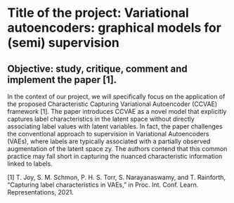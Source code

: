 # Title of the project: Variational autoencoders: graphical models for (semi) supervision
## Objective: study, critique, comment and implement the paper [1].

In the context of our project, we will specifically focus on the application of the proposed Characteristic
Capturing Variational Autoencoder (CCVAE) framework [1]. The paper introduces CCVAE as a novel model
that explicitly captures label characteristics in the latent space without directly associating label values with
latent variables.
In fact, the paper challenges the conventional approach to supervision in Variational Autoencoders (VAEs),
where labels are typically associated with a partially observed augmentation of the latent space zy. The
authors contend that this common practice may fall short in capturing the nuanced characteristic information
linked to labels.


[1] T. Joy, S. M. Schmon, P. H. S. Torr, S. Narayanaswamy, and T. Rainforth, “Capturing label characteristics
in VAEs,” in Proc. Int. Conf. Learn. Representations, 2021.


